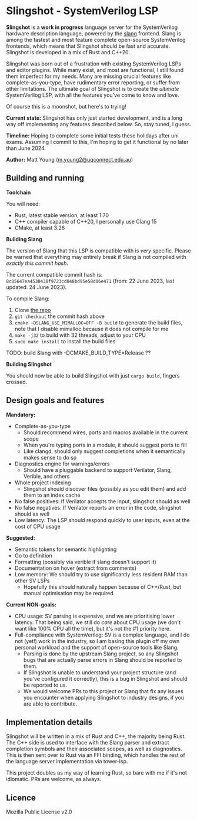 # Slingshot - SystemVerilog LSP
**Slingshot** is a **work in progress** language server for the SystemVerilog hardware description language, powered by the 
[slang](https://github.com/MikePopoloski/slang) frontend. Slang is among the fastest and most feature complete 
open-source SystemVerilog frontends, which means that Slingshot should be fast and accurate. Slingshot is
developed in a mix of Rust and C++20.

Slingshot was born out of a frustration with existing SystemVerilog LSPs and editor plugins. While many exist,
and most are functional, I still found them imperfect for my needs. Many are missing crucial features like
complete-as-you-type, have rudimentary error reporting, or suffer from other limitations. The ultimate goal of 
Slingshot is to create the _ultimate_ SystemVerilog LSP, with all the features you've come to know and love. 

Of course this is a moonshot, but here's to trying!

**Current state:** Slingshot has only just started development, and is a long way off implementing any features
described below. So, stay tuned, I guess.

**Timeline:** Hoping to complete some initial tests these holidays after uni exams. Assuming I commit to this,
I'm hoping to get it functional by no later than June 2024.

**Author:** Matt Young (m.young2@uqconnect.edu.au)

## Building and running
**Toolchain**

You will need:
- Rust, latest stable version, at least 1.70
- C++ compiler capable of C++20, I personally use Clang 15
- CMake, at least 3.26

**Building Slang**

The version of Slang that this LSP is compatible with is _very_ specific. Please be warned that everything
may entirely break if Slang is not compiled with _exactly this commit hash_.

The current compatible commit hash is: `8c85647ea4538438f9723cd848bd95e58d06e471` (from: 22 June 2023, last updated: 24 June 2023).

To compile Slang:
1. Clone [the repo](https://github.com/MikePopoloski/slang)
2. `git checkout` the commit hash above
3. `cmake -DSLANG_USE_MIMALLOC=OFF -B build` to generate the build files, note that I disable mimalloc because
it does not compile for me
4. `make -j32` to build with 32 threads, adjust to your CPU
5. `sudo make install` to install the build files

TODO: build Slang with -DCMAKE_BUILD_TYPE=Release ??

**Building Slingshot**

You should now be able to build Slingshot with just `cargo build`, fingers crossed.

## Design goals and features
**Mandatory:**
- Complete-as-you-type
    - Should recommend wires, ports and macros available in the current scope
    - When you're typing ports in a module, it should suggest ports to fill
    - Like clangd, should only suggest completions when it semantically makes sense to do so
- Diagnostics engine for warnings/errors
    - Should have a pluggable backend to support Verilator, Slang, Verible, and others
- Whole project indexing
    - Slingshot should discover files (possibly as you edit them) and add them to an index cache
- No false positives: If Verilator accepts the input, slingshot should as well
- No false negatives: If Verilator reports an error in the code, slingshot should as well
- Low latency: The LSP should respond quickly to user inputs, even at the cost of CPU usage

**Suggested:**
- Semantic tokens for semantic highlighting
- Go to definition 
- Formatting (possibly via verible if slang doesn't support it)
- Documentation on hover (extract from comments)
- Low memory: We should try to use significantly less resident RAM than other SV LSPs
    - Hopefully this should naturally happen because of C++/Rust, but manual optimisation may be required

**Current NON-goals:**
- CPU usage: SV parsing is expensive, and we are prioritising lower latency. That being said, we still do _care_
about CPU usage (we don't want like 100% CPU all the time), but it's not the #1 priority here.
- Full-compliance with SystemVerilog: SV is a complex language, and I do not (yet!) work in the
industry, so I am basing this plugin off my own personal workload and the support of open-source tools like
Slang. 
    - Parsing is done by the upstream Slang project, so any Slingshot bugs that are actually parse errors in
    Slang should be reported to them.
    - If Slingshot is unable to understand your project structure (and you've configured it correctly), this is
    a bug in Slingshot and should be reported to us.
    - We would welcome PRs to this project or Slang that fix any issues you encounter when applying Slingshot to 
    industry designs, if you are able to contribute.

## Implementation details
Slingshot will be written in a mix of Rust and C++, the majority being Rust. The C++ side is used to interface
with the Slang parser and extract completion symbols and their associated scopes, as well as diagnostics. This
is then sent over to Rust via an FFI binding, which handles the rest of the language server implementation
via tower-lsp.

This project doubles as my way of learning Rust, so bare with me if it's not idiomatic. PRs are welcome, as always.

## Licence
Mozilla Public License v2.0
